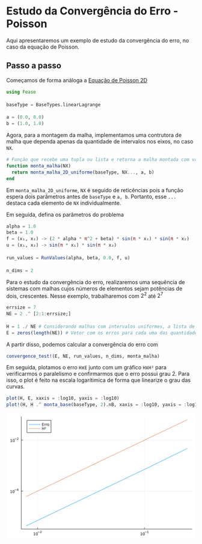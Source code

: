 # Estudo da Convergência do Erro - Poisson

Aqui apresentaremos um exemplo de estudo da convergência do erro, no caso da equação de Poisson.

## Passo a passo

Começamos de forma análoga a [Equação de Poisson 2D](./poisson-2d.md)

```julia
using Fease

baseType = BaseTypes.linearLagrange

a = (0.0, 0.0)
b = (1.0, 1.0)
```

Agora, para a montagem da malha, implementamos uma contrutora de malha que dependa apenas da quantidade de intervalos nos eixos, no caso `NX`.

```julia
# Função que recebe uma tupla ou lista e retorna a malha montada com valores de baseType, a, b predefinidos
function monta_malha(NX)
  return monta_malha_2D_uniforme(baseType, NX..., a, b)
end
```

Em `monta_malha_2D_uniforme`, `NX` é seguido de reticências pois a função espera dois parâmetros antes de `baseType` e `a, b`. Portanto, esse `...` destaca cada elemento de `NX` individualmente.

Em seguida, defina os parâmetros do problema

```julia
alpha = 1.0
beta = 1.0
f = (x₁, x₂) -> (2 * alpha * π^2 + beta) * sin(π * x₁) * sin(π * x₂)
u = (x₁, x₂) -> sin(π * x₁) * sin(π * x₂)

run_values = RunValues(alpha, beta, 0.0, f, u)

n_dims = 2
```

Para o estudo da convergência do erro, realizaremos uma sequência de sistemas com malhas cujos números de elementos sejam potências de dois, crescentes. Nesse exemplo, trabalharemos com $2^2$ até $2^7$

```julia
errsize = 7
NE = 2 .^ [2:1:errsize;]

H = 1 ./ NE # Considerando malhas com intervalos uniformes, a lista de intervalos para cada uma das quantidade de elementos em NE
E = zeros(length(NE)) # Vetor com os erros para cada uma das quantidades de elementos
```

A partir disso, podemos calcular a convergência do erro com

```julia
convergence_test!(E, NE, run_values, n_dims, monta_malha)
```

Em seguida, plotamos o erro `H`x`E` junto com um gráfico `H`x`H²` para verificarmos o paralelismo e confirmarmos que o erro possui grau 2. Para isso, o plot é feito na escala logarítimica de forma que linearize o grau das curvas.

```julia
plot(H, E, xaxis = :log10, yaxis = :log10)
plot!(H, H .^ monta_base(baseType, 2).nB, xaxis = :log10, yaxis = :log10)
```

![Estudo da Convergência do Erro - Poisson - Gráfico](../assets/plot-erro-poisson-2d.svg)
